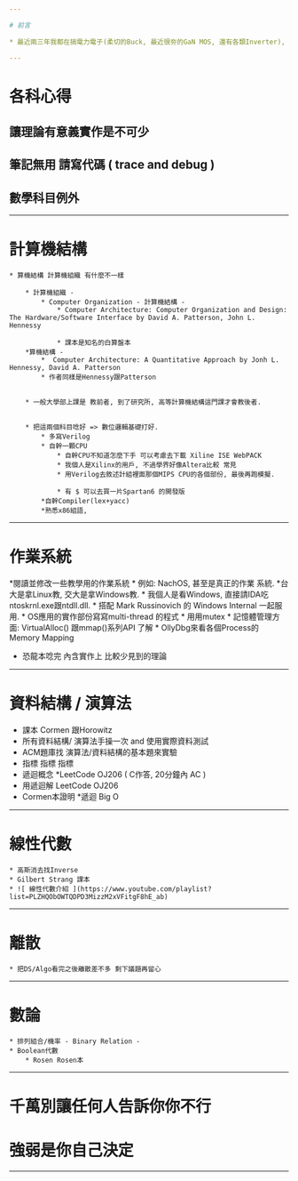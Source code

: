 ```yaml
---

# 前言 
 
* 最近兩三年我都在搞電力電子(柔切的Buck, 最近很夯的GaN MOS, 還有各類Inverter), 

--- 
```


# 各科心得  

##	讓理論有意義實作是不可少

## 	筆記無用 請寫代碼 ( trace and debug )  
##	數學科目例外 
 
---


#  計算機結構 
	* 算機結構 計算機組織 有什麼不一樣 

		* 計算機組織 - 
			* Computer Organization - 計算機結構 - 
				* Computer Architecture: Computer Organization and Design: The Hardware/Software Interface by David A. Patterson, John L. Hennessy 

				* 課本是知名的白算盤本
		*算機結構 - 
			*  Computer Architecture: A Quantitative Approach by Jonh L. Hennessy, David A. Patterson  
			* 作者同樣是Hennessy跟Patterson  


		* 一般大學部上課是 教前者, 到了研究所, 高等計算機結構這門課才會教後者. 


		* 把這兩個科目唸好 => 數位邏輯基礎打好. 
			* 多寫Verilog
			* 自幹一顆CPU
				* 自幹CPU不知道怎麼下手 可以考慮去下載 Xiline ISE WebPACK
 				* 我個人是Xilinx的用戶, 不過學界好像Altera比較 常見 
				* 用Verilog去敘述計組裡面那個MIPS CPU的各個部份, 最後再跑模擬. 

				* 有 $ 可以去買一片Spartan6 的開發版
 			*自幹Compiler(lex+yacc)
			*熟悉x86組語, 
---

# 作業系統 

*閱讀並修改一些教學用的作業系統
	* 例如: NachOS, 甚至是真正的作業 系統. 
	*台大是拿Linux教, 交大是拿Windows教. 
	* 我個人是看Windows, 直接請IDA吃ntoskrnl.exe跟ntdll.dll. 
		* 搭配 Mark Russinovich 的 Windows Internal 一起服用. 
	* OS應用的實作部份寫寫multi-thread 的程式
	* 用用mutex
	* 記憶體管理方面: VirtualAlloc() 跟mmap()系列API 了解
	* OllyDbg來看各個Process的Memory Mapping

* 恐龍本唸完 內含實作上 比較少見到的理論
---


# 資料結構 / 演算法

* 課本 Cormen  跟Horowitz 
* 所有資料結構/ 演算法手操一次 and 使用實際資料測試
* ACM題庫找 演算法/資料結構的基本題來實驗
* 指標 指標 指標
* 遞迴概念 
	*LeetCode OJ206 ( C作答, 20分鐘內 AC )
* 用遞迴解 LeetCode OJ206
* Cormen本證明 
	*遞迴 Big O 	 
---

# 線性代數 
	* 高斯消去找Inverse
	* Gilbert Strang 課本	
	* ![ 線性代數介紹 ](https://www.youtube.com/playlist?list=PLZHQObOWTQDPD3MizzM2xVFitgF8hE_ab)
---


# 離散 
	* 把DS/Algo看完之後離散差不多 剩下議題再留心 

--- 

#  數論 
	* 排列組合/機率 - Binary Relation - 
	* Boolean代數
		* Rosen Rosen本
---

# 千萬別讓任何人告訴你你不行
# 強弱是你自己決定

--- 
